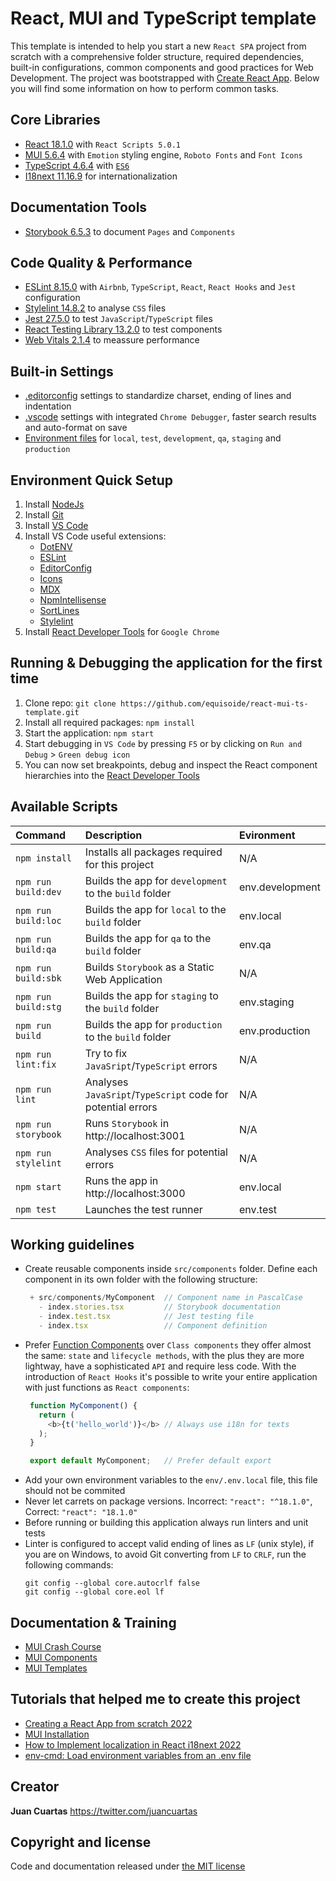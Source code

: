 # React, MUI and TypeScript template

This template is intended to help you start a new `React SPA` project from scratch with a comprehensive folder structure, required dependencies, built-in configurations, common components and good practices for Web Development. The project was bootstrapped with [Create React App](https://create-react-app.dev). Below you will find some information on how to perform common tasks.

## Core Libraries
 - [React 18.1.0](https://reactjs.org) with `React Scripts 5.0.1`
 - [MUI 5.6.4](https://mui.com) with `Emotion` styling engine, `Roboto Fonts` and `Font Icons`
 - [TypeScript 4.6.4](https://www.typescriptlang.org) with [`ES6`](https://www.w3schools.com/js/js_es6.asp)
 - [I18next 11.16.9](https://react.i18next.com) for internationalization

 ## Documentation Tools
 - [Storybook 6.5.3](https://storybook.js.org) to document `Pages` and `Components`

 ## Code Quality & Performance
 - [ESLint 8.15.0](https://eslint.org) with `Airbnb`, `TypeScript`, `React`, `React Hooks` and `Jest` configuration
 - [Stylelint 14.8.2](https://stylelint.io) to analyse `CSS` files
 - [Jest 27.5.0](https://jestjs.io/docs/getting-started) to test `JavaScript`/`TypeScript` files
 - [React Testing Library 13.2.0](https://testing-library.com/docs/react-testing-library/intro) to test components
 - [Web Vitals 2.1.4](https://web.dev/vitals) to meassure performance

## Built-in Settings
 - [.editorconfig](https://editorconfig.org) settings to standardize charset, ending of lines and indentation
 - [.vscode](https://code.visualstudio.com/docs/getstarted/settings) settings with integrated `Chrome Debugger`, faster search results and auto-format on save
 - [Environment files](https://create-react-app.dev/docs/adding-custom-environment-variables) for `local`, `test`, `development`, `qa`, `staging` and `production`

## Environment Quick Setup

1. Install [NodeJs](https://nodejs.org/es/download/)
2. Install [Git](https://git-scm.com/downloads)
3. Install [VS Code](https://code.visualstudio.com/download)
4. Install VS Code useful extensions:
   * [DotENV](https://marketplace.visualstudio.com/items?itemName=mikestead.dotenv)
   * [ESLint](https://marketplace.visualstudio.com/items?itemName=dbaeumer.vscode-eslint)
   * [EditorConfig](https://marketplace.visualstudio.com/items?itemName=EditorConfig.EditorConfig)
   * [Icons](https://marketplace.visualstudio.com/items?itemName=robertohuertasm.vscode-icons)
   * [MDX](https://marketplace.visualstudio.com/items?itemName=silvenon.mdx)
   * [NpmIntellisense](https://marketplace.visualstudio.com/items?itemName=christian-kohler.npm-intellisense)
   * [SortLines](https://marketplace.visualstudio.com/items?itemName=Tyriar.sort-lines)
   * [Stylelint](https://marketplace.visualstudio.com/items?itemName=stylelint.vscode-stylelint)
5. Install [React Developer Tools](https://chrome.google.com/webstore/detail/react-developer-tools/fmkadmapgofadopljbjfkapdkoienihi) for `Google Chrome`

## Running & Debugging the application for the first time

1. Clone repo: `git clone https://github.com/equisoide/react-mui-ts-template.git`
2. Install all required packages: `npm install`
3. Start the application: `npm start`
4. Start debugging in `VS Code` by pressing `F5` or by clicking on `Run and Debug` > `Green debug icon`
5. You can now set breakpoints, debug and inspect the React component hierarchies into the [React Developer Tools](https://chrome.google.com/webstore/detail/react-developer-tools/fmkadmapgofadopljbjfkapdkoienihi)

## Available Scripts
| Command             | Description                                                 | Evironment      |
| :---                | :---                                                        | :---            |
| `npm install`       | Installs all packages required for this project             | N/A             |
| `npm run build:dev` | Builds the app for `development` to the `build` folder      | env.development |
| `npm run build:loc` | Builds the app for `local` to the `build` folder            | env.local       |
| `npm run build:qa`  | Builds the app for `qa` to the `build` folder               | env.qa          |
| `npm run build:sbk` | Builds `Storybook` as a Static Web Application              | N/A             |
| `npm run build:stg` | Builds the app for `staging` to the `build` folder          | env.staging     |
| `npm run build`     | Builds the app for `production` to the `build` folder       | env.production  |
| `npm run lint:fix`  | Try to fix `JavaSript`/`TypeScript` errors                  | N/A             |
| `npm run lint`      | Analyses `JavaSript`/`TypeScript` code for potential errors | N/A             |
| `npm run storybook` | Runs `Storybook` in http://localhost:3001                   | N/A             |
| `npm run stylelint` | Analyses `CSS` files for potential errors                   | N/A             |
| `npm start`         | Runs the app in http://localhost:3000                       | env.local       |
| `npm test`          | Launches the test runner                                    | env.test        |

## Working guidelines
 - Create reusable components inside `src/components` folder. Define each component in its own folder with the following structure:
   ```js
    + src/components/MyComponent  // Component name in PascalCase
      - index.stories.tsx         // Storybook documentation
      - index.test.tsx            // Jest testing file
      - index.tsx                 // Component definition
   ```
 - Prefer [Function Components](https://www.robinwieruch.de/react-function-component/) over `Class components` they offer almost the same: `state` and `lifecycle methods`, with the plus they are more lightway, have a sophisticated `API` and require less code. With the introduction of `React Hooks` it's possible to write your entire application with just functions as `React components`:
   ```js
    function MyComponent() {
      return (
        <b>{t('hello_world')}</b> // Always use i18n for texts
      );
    }

    export default MyComponent;   // Prefer default export
   ```
 - Add your own environment variables to the `env/.env.local` file, this file should not be commited
 - Never let carrets on package versions. Incorrect: `"react": "^18.1.0"`, Correct: `"react": "18.1.0"`
 - Before running or building this application always run linters and unit tests
 - Linter is configured to accept valid ending of lines as `LF` (unix style), if you are on Windows, to avoid Git converting from `LF` to `CRLF`, run the following commands:
   ```shell
   git config --global core.autocrlf false
   git config --global core.eol lf
   ```

## Documentation & Training
 - [MUI Crash Course](https://www.youtube.com/watch?v=o1chMISeTC0/)
 - [MUI Components](https://mui.com/material-ui/react-autocomplete/)
 - [MUI Templates](https://mui.com/material-ui/getting-started/templates/)

 ## Tutorials that helped me to create this project
 - [Creating a React App from scratch 2022](https://haithai91.medium.com/creating-a-react-app-from-scratch-2022-3a66788d66f9)
 - [MUI Installation](https://mui.com/material-ui/getting-started/installation/)
 - [How to Implement localization in React i18next 2022](https://www.ultimateakash.com/blog-details/IixDOGAKYAo=/How-to-Implement-localization-in-React-i18next-2022)
 - [env-cmd: Load environment variables from an .env file](https://github.com/toddbluhm/env-cmd)

## Creator

**Juan Cuartas** https://twitter.com/juancuartas

## Copyright and license

Code and documentation released under [the MIT license](https://github.com/equisoide/react-mui-ts-template/blob/master/LICENSE)
